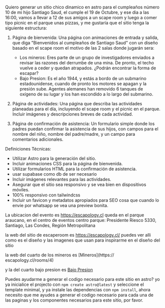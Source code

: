 Quiero generar un sitio chico dinamico en astro para el cumpleaños número 10 de mi hijo Santiago Saud, el cumple el 19 de Octubre, y ese dia a las 16:00, vamos a llevar a 12 de sus amigos a un scape room y luego a comer tipo picnic en el parque unas pizzas, y me gustaría que el sitio tenga la siguiente estructura:

1. Página de bienvenida: Una página con animaciones de entrada y salida, que diga "Bienvenidos al cumpleaños de Santiago Saud" con un diseño basado en el scape room el motivo de las 2 salas donde jugarán sera:

   - Los mineros: Eres parte de un grupo de investigadores enviados a revisar las razones del derrumbe de una mina. De pronto, el techo vuelve a ceder y quedan atrapados. ¿Podrán encontrar la forma de escapar?
   - Bajo Presion: Es el año 1944, y estás a bordo de un submarino estadounidense, cuando de pronto los motores se apagan y la presión sube. Agentes alemanes han removido 6 tanques de oxígeno de su lugar y los han escondido a lo largo del submarino.

2. Página de actividades: Una página que describa las actividades planeadas para el día, incluyendo el scape room y el picnic en el parque. Incluir imágenes y descripciones breves de cada actividad.

3. Página de confirmación de asistencia: Un formulario simple donde los padres puedan confirmar la asistencia de sus hijos, con campos para el nombre del niño, nombre del padre/madre, y un campo para comentarios adicionales.

Definiciones Técnicas:

- Utilizar Astro para la generación del sitio.
- Incluir animaciones CSS para la página de bienvenida.
- Utilizar formularios HTML para la confirmación de asistencia.
- usar supabase como db de ser necesario
- Incluir imágenes relevantes para las actividades.
- Asegurar que el sitio sea responsivo y se vea bien en dispositivos móviles.
- 100% responsivo con tailwindcss
- Incluir un favicon y metadatos apropiados para SEO cosa que cuando lo envie por whatsapp se vea una preview bonita.

La ubicacion del evento es https://escapology.cl queda en el parque araucano, en el centro de eventos centro parque: Presidente Riesco 5330, Santiago, Las Condes, Región Metropolitana

la web del sitio de escaperoom es https://escapology.cl/ puedes ver alli como es el diseño y las imagenes que usan para inspirarme en el diseño del sitio

la web del cuarto de los mineros es [Mineros](https://
escapology.cl/rooms/4)

y la del cuarto bajo presion es [Bajo Presion](https://escapology.cl/rooms/3)

Puedes ayudarme a generar el codigo necesario para este sitio en astro? yo ya inicialice el projecto con `npm create astro@latest` y seleccione el template minimal, y ya instale las dependencias con `npm install`, ahora necesito que me ayudes a generar el codigo necesario para cada una de las paginas y los componentes necesarios para este sitio, por favor.
